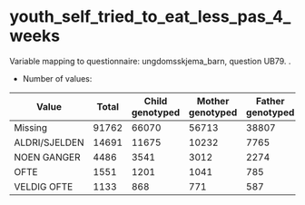 # youth_self_tried_to_eat_less_pas_4_weeks
Variable mapping to questionnaire: ungdomsskjema_barn, question UB79.
.
- Number of values:

| Value | Total | Child genotyped | Mother genotyped | Father genotyped |
| ----- | ----- | --------------- | ---------------- | ---------------- |
| Missing | 91762 | 66070 | 56713 | 38807 |
| ALDRI/SJELDEN | 14691 | 11675 | 10232 |7765 |
| NOEN GANGER | 4486 | 3541 | 3012 |2274 |
| OFTE | 1551 | 1201 | 1041 |785 |
| VELDIG OFTE | 1133 | 868 | 771 |587 |



